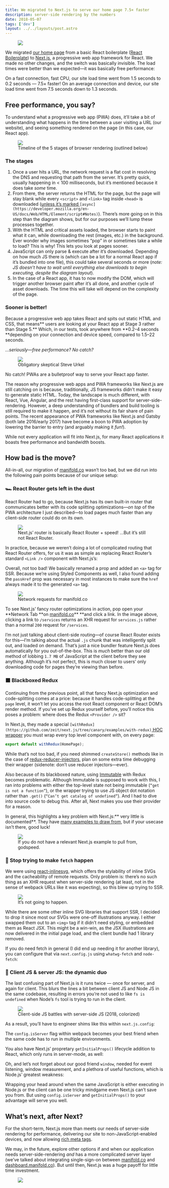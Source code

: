 ```yaml
---
title: We migrated to Next.js to serve our home page 7.5× faster
description: server-side rendering by the numbers
date: 2018-05-07
tags: ['dev']
layout: ../../layouts/post.astro
---
```


<figure><img src="https://miro.medium.com/max/5000/1*pQBGo34dZ3IRdPeAu4JhNA.png"></figure>

We migrated [our home page](https://manifold.co) from a basic React boilerplate
([React Boilerplate](https://github.com/react-boilerplate/react-boilerplate)) to
[Next.js](https://github.com/zeit/next.js/), a progressive web app framework for React. We made no
other changes, and the switch was basically invisible. The load times were better than we
expected—it was basically free performance:

On a fast connection, fast CPU, our site load time went from 1.5 seconds to 0.2 seconds — 7.5×
faster! On an average connection and device, our site load time went from 7.5 seconds down to 1.3
seconds.

## Free performance, you say?

To understand what a progressive web app (PWA) does, it’ll take a bit of understanding what happens
in the time between a user visiting a URL (our website), and seeing something rendered on the page
(in this case, our React app).

<figure><img src="https://miro.medium.com/max/2000/1*D8PNFy422av8nZlQVJpaMg.jpeg"><figcaption>Timeline of the 5 stages of browser rendering (outlined below)</figcaption></figure>

### The stages

1. Once a user hits a URL, the network request is a flat cost in resolving the DNS and requesting
   that path from the server. It’s pretty quick, usually happening in < 100 milliseconds, but it’s
   mentioned because it does take _some_ time.
1. From there, the server returns the HTML for the page, but the page will stay blank while every
   `<script>` and `<link>` tag inside `<head>` is downloaded
   ([unless it’s marked ](https://developer.mozilla.org/en-US/docs/Web/HTML/Element/script#Notes)`[async](https://developer.mozilla.org/en-US/docs/Web/HTML/Element/script#Notes)`).
   There’s more going on in this step than the diagram shows, but for our purposes we’ll lump these
   processes together.
1. With the HTML and critical assets loaded, the browser starts to paint what it can, while
   downloading the rest (images, etc.) in the background. Ever wonder why images sometimes “pop” in
   or sometimes take a while to load? This is why! This lets you look at pages sooner.
1. JavaScript can only parse & execute after it’s downloaded. Depending on how much JS there is
   (which can be a lot for a normal React app if it’s bundled into one file), this could take
   several seconds or more (_note: JS doesn’t have to wait until everything else downloads to begin
   executing, despite the diagram layout_).
1. In the case of a React app, it has to now modify the DOM, which will trigger another browser
   paint after it’s all done, and another cycle of asset downloads. The time this will take will
   depend on the complexity of the page.

### Sooner is better!

Because a progressive web app takes React and spits out static HTML and CSS, that means** users are
looking at your React app at Stage 3 rather than Stage 5.** Which, in our tests, took anywhere from
**0.2–4 seconds **depending on your connection and device speed, compared to 1.5–22 seconds.

_…seriously—free performance? No catch?_

<figure><img src="https://miro.medium.com/freeze/max/60/1*8lUcPLHE-AUPsC7LSaKEEQ.gif?q=20"><figcaption>Obligatory skeptical Steve Urkel</figcaption></figure>

No catch! PWAs are a bulletproof way to serve your React app faster.

The reason why progressive web apps and PWA frameworks like Next.js are still catching on is
because, traditionally, JS frameworks didn’t make it easy to generate static HTML. Today, the
landscape is much different, with React, Vue, Angular, and the rest having first-class support for
server-side-rendering. However, a deep understanding of bundlers and build tooling is still required
to make it happen, and it’s not without its fair share of pain points. The recent appearance of PWA
frameworks like Next.js and Gatsby (both late 2016/early 2017) have become a boon to PWA adoption by
lowering the barrier to entry (and arguably making it _fun!_).

While not every application will fit into Next.js, for many React applications it boasts free
performance and bandwidth boosts.

## How bad is the move?

All-in-all, our migration of [manifold.co](https://manifold.co) wasn’t too bad, but we did run into
the following pain points because of our unique setup:

### 🏎 React Router gets left in the dust

React Router had to go, because Next.js has its own built-in router that communicates better with
its code splitting optimizations—_on top_ of the PWA architecture I just described—to load pages
much faster than any client-side router could do on its own.

<figure><img src="https://miro.medium.com/freeze/max/60/1*17oPXNxsT36rXTHptxURxQ.gif?q=20"><figcaption>Next.js’ router is basically React Router + speed! …But it’s still not React Router.</figcaption></figure>

In practice, because we weren’t doing a lot of complicated routing that React Router offers, for us
it was as simple as replacing React Router’s standard `<Link />` component with Next.js’s:

<script src="https://gist.github.com/drwpow/d55337c3a87dbe41c7e0cd81f973aa14.js"></script>

Overall, not too bad! We basically renamed a prop and added an `<a>` tag for SSR. Because we’re
using Styled Components as well, I also found adding the `passHref` prop was necessary in most
instances to make sure the `href` always made it to the generated `<a>` tag.

<figure><img src="https://miro.medium.com/max/60/1*RfsGwE-ktpixF7hhXJPgGQ.png?q=20"><figcaption>Network requests for manifold.co</figcaption></figure>

To see Next.js’ fancy router optimizations in action, pop open your **Network Tab **on
[manifold.co](https://manifold.co)\*\* \*\*and click a link. In the image above, clicking a link to
`/services` returns an XHR request for `services.js` rather than a normal `200` request for
`/services`.

I’m not just talking about client-side routing—of course React Router exists for this—I’m talking
about the actual `.js` chunk that was intelligently split out, and loaded on demand. That’s just a
nice bundler feature Next.js does automatically for you out-of-the-box. This is _much_ better than
our old method of lobbing `1.7 MB` of JavaScript at the client before they see anything. Although
it’s not perfect, this is much closer to users’ only downloading code for pages they’re viewing than
before.

### ⬛️ Blackboxed Redux

Continuing from the previous point, all that fancy Next.js optimization and code-splitting comes at
a price: because it handles code-splitting at the `page` level, it won’t let you access the root
React component or React DOM’s render method. If you’ve set up Redux yourself before, you’ll notice
this poses a problem: where does the Redux `<Provider />` sit?

In Next.js, they made a special
`[withRedux](https://github.com/zeit/next.js/tree/canary/examples/with-redux)`[ HOC wrapper](https://github.com/zeit/next.js/tree/canary/examples/with-redux)
you must wrap every top level component with, on every page:

```js
export default withRedux(HomePage);
```

While that’s not too bad, if you need shimmed `createStore()` methods like in the case of
[redux-reducer-injectors](https://github.com/GuillaumeCisco/redux-reducers-injector), plan on some
extra time debugging their wrapper (sidenote: don’t use reducer injectors—ever).

Also because of its blackboxed nature, using [Immutable](https://facebook.github.io/immutable-js/)
with Redux becomes problematic. Although Immutable is supposed to work with this, I ran into
problems with either the top-level state not being immutable (`“get is not a function”`), or the
wrapper trying to use JS object dot notation rather than `.get()`
(`“Can’t get catalog of undefined”`). And I had to dive into source code to debug this. After all,
Next makes you use their provider for a reason.

In general, this highlights a key problem with Next.js:** very little is documented**. They have
[many examples to draw from](https://github.com/zeit/next.js/tree/canary/examples/), but if your
usecase isn’t there, good luck!

<figure><img src="https://miro.medium.com/freeze/max/60/1*jIPpDxpwCCD3yEx2NX9DWQ.gif?q=20"><figcaption>If you do not have a relevant Next.js example to pull from, godspeed.</figcaption></figure>

### 🐶 Stop trying to make `fetch` happen

We were using [react-inlinesvg](https://github.com/gilbarbara/react-inlinesvg), which offers the
stylability of inline SVGs and the cacheability of remote requests. Only problem is: there’s no such
thing as an XHR request when server-side rendering (at least, not in the sense of webpack URLs like
it was expecting), so this blew up trying to SSR.

<figure><img src="https://miro.medium.com/freeze/max/60/1*-0-1ee1Oun7_WeJreOkgAQ.gif?q=20"><figcaption>It’s not going to happen.</figcaption></figure>

While there are some other inline SVG libraries that support SSR, I decided to drop it since most
our SVGs were one-off illustrations anyway. I either swapped them out to an `<img>` tag if it didn’t
need styling, or embedded them as React JSX. This might be a win-win, as the JSX illustrations are
now delivered in the initial page load, and the client bundle had 1 library removed.

If you do need fetch in general (I did end up needing it for another library), you can configure
that via `next.config.js` using `whatwg-fetch` and `node-fetch`:

<script src="https://gist.github.com/drwpow/dea6347ae6415b82da47e5d811807401.js"></script>

### 👯‍ Client JS & server JS: the dynamic duo

The last confusing part of Next.js is it runs twice — once for server, and again for client. This
blurs the lines a bit between client JS and Node JS in the same codebase, resulting in errors you’re
not used to like `fs is undefined` when Node’s `fs` tool is trying to run in the client.

<figure><img src="https://miro.medium.com/max/60/1*Na1eBHKPPsnYGikdN0b6OQ.jpeg?q=20"><figcaption>Client-side JS battles with server-side JS (2018, colorized)</figcaption></figure>

As a result, you’ll have to engineer shims like this within `next.js.config`:

The `config.isServer` flag within webpack becomes your best friend when the same code has to run in
multiple environments.

You also have Next.js’ propretary `getInitialProps()` lifecycle addition to React, which only runs
in server-mode, as well:

Oh, and let’s not forget about our good friend `window`, needed for event listening, window
measurement, and a plethora of useful functions, which is Node.js’ greatest weakness:

Wrapping your head around when the same JavaScript is either executing in Node.js or the client can
be one tricky mindgame even Next.js can’t save you from. But using `config.isServer` and
`getInitialProps()` to your advantage will serve you well.

## What’s next, after Next?

For the short-term, Next.js more than meets our needs of server-side rendering for performance,
delivering our site to non-JavaScript-enabled devices, and now allowing
[rich meta tags](https://css-tricks.com/essential-meta-tags-social-media/).

We may, in the future, explore other options if and when our application needs server-side-rendering
_and_ has a more complicated server layer (we’ve talked about integrating single-sign-on between
[manifold.co](https://manifold.co) and [dashboard.manifold.co](https://dashboard.manifold.co)). But
until then, Next.js was a huge payoff for little time investment.

<figure><img src="https://miro.medium.com/max/2000/1*Ykcw1iepXAGjSVSXQDPsdg.png"></figure>

